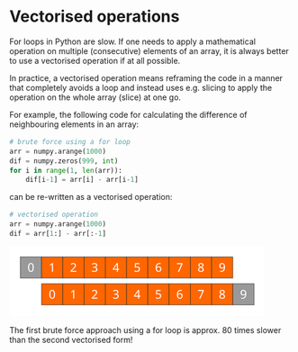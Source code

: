 <!-- Title: Vectorised operations -->

<!-- Short description:

In this article we show how to perform complex numerical operations without
loops.

-->

# Vectorised operations

For loops in Python are slow. If one needs to apply a mathematical operation
on multiple (consecutive) elements of an array, it is always better to use a
vectorised operation if at all possible.

In practice, a vectorised operation means reframing the code in a manner that
completely avoids a loop and instead uses e.g. slicing to apply the operation
on the whole array (slice) at one go.

For example, the following code for calculating the difference of neighbouring
elements in an array:

~~~python
# brute force using a for loop
arr = numpy.arange(1000)
dif = numpy.zeros(999, int)
for i in range(1, len(arr)):
    dif[i-1] = arr[i] - arr[i-1]
~~~

can be re-written as a vectorised operation:

~~~python
# vectorised operation
arr = numpy.arange(1000)
dif = arr[1:] - arr[:-1]
~~~

![](../../img/vectorised-difference.png)

The first brute force approach using a for loop is approx. 80 times slower
than the second vectorised form!
